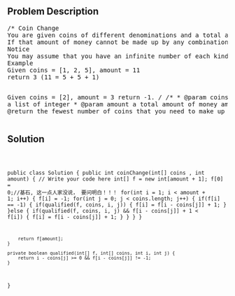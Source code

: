 <!--
<style>
  body { font-family: Arial, sans-serif; }
  .container { max-width: 100%; margin: auto; padding: 20px; }
  .comment-block { background-color: #f9f9f9; padding: 10px; border-left: 5px solid #ccc; max-width: 600px; margin: auto; word-wrap: break-word; white-space: pre-wrap; }
  .code-block { background-color: #f4f4f4; padding: 10px; border: 1px solid #ddd; }
</style>
-->

<div class='container'>
<h2>Problem Description</h2>
<div class='comment-block'>
<pre>
/* Coin Change
You are given coins of different denominations and a total amount of money amount. Write a function to compute the fewest number of coins that you need to make up that amount. 
If that amount of money cannot be made up by any combination of the coins, return -1.
Notice
You may assume that you have an infinite number of each kind of coin.
Example
Given coins = [1, 2, 5], amount = 11
return 3 (11 = 5 + 5 + 1)

Given coins = [2], amount = 3
return -1.
*/
    /**
     * @param coins  a list of integer
     * @param amount a total amount of money amount
     * @return the fewest number of coins that you need to make up
     */
</pre>
</div>

<h2>Solution</h2>
<div class='code-block'>
<pre><code class='language-java'>

public class Solution {
    public int coinChange(int[] coins , int amount) {
        // Write your code here
        int[] f = new int[amount + 1];
        f[0] = 0;//基石, 这一点人家没说， 要问明白！！！
        for(int i = 1; i < amount + 1; i++) {
            f[i] = -1;
            for(int j = 0; j < coins.length; j++) {
                if(f[i] == -1) {
                    if(qualified(f, coins, i, j)) {
                        f[i] = f[i - coins[j]] + 1;
                    }
                }else {
                    if(qualified(f, coins, i, j) && f[i - coins[j]] + 1 < f[i]) {
                        f[i] = f[i - coins[j]] + 1;
                    }
                }
            }
        }
        
        return f[amount];
    }
    
    private boolean qualified(int[] f, int[] coins, int i, int j) {
        return i - coins[j] >= 0 && f[i - coins[j]] != -1;
    }
}</code></pre>
</div>
</div>

